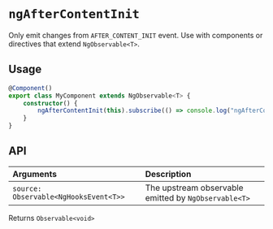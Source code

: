# `ngAfterContentInit`

Only emit changes from `AFTER_CONTENT_INIT` event. Use with components or directives that extend `NgObservable<T>`.

## Usage

```typescript
@Component()
export class MyComponent extends NgObservable<T> {
    constructor() {
        ngAfterContentInit(this).subscribe(() => console.log("ngAfterContentInit fired!"))
    }
}
```

## API

| Arguments                             | Description                                          |
| :------------------------------------ | :--------------------------------------------------- |
| `source: Observable<NgHooksEvent<T>>` | The upstream observable emitted by `NgObservable<T>` |

Returns `Observable<void>`
